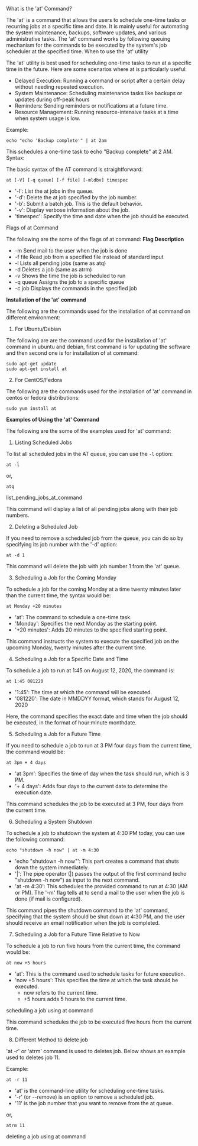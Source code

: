 What is the 'at' Command?

The 'at' is a command that allows the users to schedule one-time tasks or recurring jobs at a specific time and date. It is mainly useful for automating the system maintenance, backups, software updates, and various administrative tasks. The 'at' command works by following queuing mechanism for the commands to be executed by the system's job scheduler at the specified time.
When to use the 'at' utility

The 'at' utility is best used for scheduling one-time tasks to run at a specific time in the future. Here are some scenarios where at is particularly useful:

- Delayed Execution: Running a command or script after a certain delay without needing repeated execution.
- System Maintenance: Scheduling maintenance tasks like backups or updates during off-peak hours
- Reminders: Sending reminders or notifications at a future time.
- Resource Management: Running resource-intensive tasks at a time when system usage is low.

Example:
```
echo "echo 'Backup complete'" | at 2am
```
This schedules a one-time task to echo "Backup complete" at 2 AM.
Syntax:

The basic syntax of the AT command is straightforward:
```
at [-V] [-q queue] [-f file] [-mldbv] timespec
```
- '-l': List the at jobs in the queue.
- '-d': Delete the at job specified by the job number.
- '-b': Submit a batch job. This is the default behavior.
- '-v': Display verbose information about the job.
- 'timespec': Specify the time and date when the job should be executed.

Flags of at Command

The following are the some of the flags of at command:
**Flag Description**
- -m	Send mail to the user when the job is done
- -f file	Read job from a specified file instead of standard input
- -l	Lists all pending jobs (same as atq)
- -d	Deletes a job (same as atrm)
- -v	Shows the time the job is scheduled to run
- -q queue	Assigns the job to a specific queue
- -c job	Displays the commands in the specified job

**Installation of the 'at' command**

The following are the commands used for the installation of at command on different environment:
1. For Ubuntu/Debian

The following are are the command used for the installation of 'at' command in ubuntu and debian, first command is for updating the software and then second one is for installation of at command:
```
sudo apt-get update
sudo apt-get install at
```
2. For CentOS/Fedora

The following are the commands used for the installation of 'at' command in centos or fedora distributions:
```
sudo yum install at
```
**Examples of Using the 'at' Command**

The following are the some of the examples used for 'at' command:
1. Listing Scheduled Jobs

To list all scheduled jobs in the AT queue, you can use the `-l` option:
```
at -l
```
or,
```
atq
```
list_pending_jobs_at_command

This command will display a list of all pending jobs along with their job numbers.

2. Deleting a Scheduled Job

If you need to remove a scheduled job from the queue, you can do so by specifying its job number with the '-d' option:
```
at -d 1
```
This command will delete the job with job number 1 from the 'at' queue.

3. Scheduling a Job for the Coming Monday

To schedule a job for the coming Monday at a time twenty minutes later than the current time, the syntax would be:
```
at Monday +20 minutes
```
- 'at': The command to schedule a one-time task.
-  'Monday': Specifies the next Monday as the starting point.
- '+20 minutes': Adds 20 minutes to the specified starting point.

This command instructs the system to execute the specified job on the upcoming Monday, twenty minutes after the current time.

4. Scheduling a Job for a Specific Date and Time

To schedule a job to run at 1:45 on August 12, 2020, the command is:
```
at 1:45 081220
```
- '1:45': The time at which the command will be executed.
- '081220': The date in MMDDYY format, which stands for August 12, 2020

Here, the command specifies the exact date and time when the job should be executed, in the format of hour:minute monthdate.

5. Scheduling a Job for a Future Time

If you need to schedule a job to run at 3 PM four days from the current time, the command would be:
```
at 3pm + 4 days
```
- 'at 3pm': Specifies the time of day when the task should run, which is 3 PM.
- '+ 4 days': Adds four days to the current date to determine the execution date.

This command schedules the job to be executed at 3 PM, four days from the current time.

6. Scheduling a System Shutdown

To schedule a job to shutdown the system at 4:30 PM today, you can use the following command:
```
echo "shutdown -h now" | at -m 4:30
```
- 'echo "shutdown -h now"': This part creates a command that shuts down the system immediately.
- '|': The pipe operator (|) passes the output of the first command (echo "shutdown -h now") as input to the next command.
- 'at -m 4:30': This schedules the provided command to run at 4:30 (AM or PM). The '-m' flag tells at to send a mail to the user when the job is done (if mail is configured).

This command pipes the shutdown command to the 'at' command, specifying that the system should be shut down at 4:30 PM, and the user should receive an email notification when the job is completed.

7. Scheduling a Job for a Future Time Relative to Now

To schedule a job to run five hours from the current time, the command would be:
```
at now +5 hours
```
- 'at': This is the command used to schedule tasks for future execution.
- 'now +5 hours': This specifies the time at which the task should be executed.
    - now refers to the current time.
    - +5 hours adds 5 hours to the current time.

scheduling a job using at command

This command schedules the job to be executed five hours from the current time.

8. Different Method to delete job

'at -r' or 'atrm' command is used to deletes job. Below shows an example used to deletes job 11.

Example:
```
at -r 11
```
- 'at' is the command-line utility for scheduling one-time tasks.
- '-r' (or --remove) is an option to remove a scheduled job.
- '11' is the job number that you want to remove from the at queue.

or,
```
atrm 11
```
deleting a job using at command
